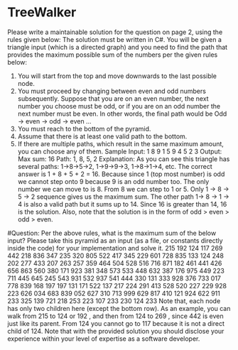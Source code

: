 # TreeWalker

Please write a maintainable solution for the question on page 2, using the rules given below:
The solution must be written in C#.
You will be given a triangle input (which is a directed graph) and you need to find the path that
provides the maximum possible sum of the numbers per the given rules below:
1. You will start from the top and move downwards to the last possible node.
2.  You must proceed by changing between even and odd numbers subsequently. Suppose that
you are on an even number, the next number you choose must be odd, or if you are on an
odd number the next number must be even. In other words, the final path would be  Odd ->
even -> odd -> even …
3. You must reach to the bottom of the pyramid.
4. Assume that there is at least one valid path to the bottom.
5. If there are multiple paths, which result in the same maximum amount, you can choose any
of them.
Sample Input:
1
8 9
1 5 9
4 5 2 3
Output:
Max sum: 16
Path: 1, 8, 5, 2
Explanation:
As you can see this triangle has several paths: 1->8->5->2, 1->9->9->3, 1->8->1->4, etc.
The correct answer is 1 + 8 + 5 + 2 = 16. Because since 1 (top most number) is odd we cannot step
onto 9 because 9 is an odd number too. The only number we can move to is 8. From 8 we can step
to 1 or 5. Only 1 -> 8 -> 5 -> 2 sequence gives us the maximum sum. The other path 1-> 8 -> 1 -> 4 is
also a valid path but it sums up to 14. Since 16 is greater than 14, 16 is the solution. Also, note that
the solution is in the form of odd > even > odd > even.

#Question:
Per the above rules, what is the maximum sum of the below input? Please take this pyramid as an
input (as a file, or constants directly inside the code) for your implementation and solve it.
215
192 124
117 269 442
218 836 347 235
320 805 522 417 345
229 601 728 835 133 124
248 202 277 433 207 263 257
359 464 504 528 516 716 871 182
461 441 426 656 863 560 380 171 923
381 348 573 533 448 632 387 176 975 449
223 711 445 645 245 543 931 532 937 541 444
330 131 333 928 376 733 017 778 839 168 197 197
131 171 522 137 217 224 291 413 528 520 227 229 928
223 626 034 683 839 052 627 310 713 999 629 817 410 121
924 622 911 233 325 139 721 218 253 223 107 233 230 124 233
Note that, each node has only two children here (except the bottom row). As an example, you can
walk from 215 to 124 or 192 , and then from 124 to 269 , since 442 is even just like its parent. From
124 you cannot go to 117 because it is not a direct child of 124.
Note that with the provided solution you should disclose your experience within your level of
expertise as a software developer.